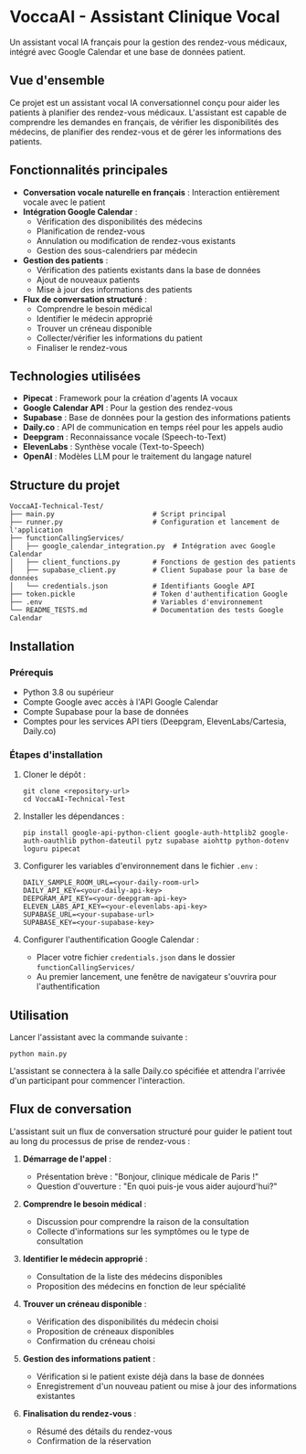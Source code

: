 # VoccaAI - Assistant Clinique Vocal

Un assistant vocal IA français pour la gestion des rendez-vous médicaux, intégré avec Google Calendar et une base de données patient.

## Vue d'ensemble

Ce projet est un assistant vocal IA conversationnel conçu pour aider les patients à planifier des rendez-vous médicaux. L'assistant est capable de comprendre les demandes en français, de vérifier les disponibilités des médecins, de planifier des rendez-vous et de gérer les informations des patients.

## Fonctionnalités principales

- **Conversation vocale naturelle en français** : Interaction entièrement vocale avec le patient
- **Intégration Google Calendar** :
  - Vérification des disponibilités des médecins
  - Planification de rendez-vous
  - Annulation ou modification de rendez-vous existants
  - Gestion des sous-calendriers par médecin
- **Gestion des patients** :
  - Vérification des patients existants dans la base de données
  - Ajout de nouveaux patients
  - Mise à jour des informations des patients
- **Flux de conversation structuré** :
  - Comprendre le besoin médical
  - Identifier le médecin approprié
  - Trouver un créneau disponible
  - Collecter/vérifier les informations du patient
  - Finaliser le rendez-vous

## Technologies utilisées

- **Pipecat** : Framework pour la création d'agents IA vocaux
- **Google Calendar API** : Pour la gestion des rendez-vous
- **Supabase** : Base de données pour la gestion des informations patients
- **Daily.co** : API de communication en temps réel pour les appels audio
- **Deepgram** : Reconnaissance vocale (Speech-to-Text)
- **ElevenLabs** : Synthèse vocale (Text-to-Speech)
- **OpenAI** : Modèles LLM pour le traitement du langage naturel

## Structure du projet

```
VoccaAI-Technical-Test/
├── main.py                        # Script principal
├── runner.py                      # Configuration et lancement de l'application
├── functionCallingServices/
│   ├── google_calendar_integration.py  # Intégration avec Google Calendar
│   ├── client_functions.py        # Fonctions de gestion des patients
│   ├── supabase_client.py         # Client Supabase pour la base de données
│   └── credentials.json           # Identifiants Google API
├── token.pickle                   # Token d'authentification Google
├── .env                           # Variables d'environnement
└── README_TESTS.md                # Documentation des tests Google Calendar
```

## Installation

### Prérequis

- Python 3.8 ou supérieur
- Compte Google avec accès à l'API Google Calendar
- Compte Supabase pour la base de données
- Comptes pour les services API tiers (Deepgram, ElevenLabs/Cartesia, Daily.co)

### Étapes d'installation

1. Cloner le dépôt :

   ```
   git clone <repository-url>
   cd VoccaAI-Technical-Test
   ```

2. Installer les dépendances :

   ```
   pip install google-api-python-client google-auth-httplib2 google-auth-oauthlib python-dateutil pytz supabase aiohttp python-dotenv loguru pipecat
   ```

3. Configurer les variables d'environnement dans le fichier `.env` :

   ```
   DAILY_SAMPLE_ROOM_URL=<your-daily-room-url>
   DAILY_API_KEY=<your-daily-api-key>
   DEEPGRAM_API_KEY=<your-deepgram-api-key>
   ELEVEN_LABS_API_KEY=<your-elevenlabs-api-key>
   SUPABASE_URL=<your-supabase-url>
   SUPABASE_KEY=<your-supabase-key>
   ```

4. Configurer l'authentification Google Calendar :
   - Placer votre fichier `credentials.json` dans le dossier `functionCallingServices/`
   - Au premier lancement, une fenêtre de navigateur s'ouvrira pour l'authentification

## Utilisation

Lancer l'assistant avec la commande suivante :

```
python main.py
```

L'assistant se connectera à la salle Daily.co spécifiée et attendra l'arrivée d'un participant pour commencer l'interaction.

## Flux de conversation

L'assistant suit un flux de conversation structuré pour guider le patient tout au long du processus de prise de rendez-vous :

1. **Démarrage de l'appel** :

   - Présentation brève : "Bonjour, clinique médicale de Paris !"
   - Question d'ouverture : "En quoi puis-je vous aider aujourd'hui?"

2. **Comprendre le besoin médical** :

   - Discussion pour comprendre la raison de la consultation
   - Collecte d'informations sur les symptômes ou le type de consultation

3. **Identifier le médecin approprié** :

   - Consultation de la liste des médecins disponibles
   - Proposition des médecins en fonction de leur spécialité

4. **Trouver un créneau disponible** :

   - Vérification des disponibilités du médecin choisi
   - Proposition de créneaux disponibles
   - Confirmation du créneau choisi

5. **Gestion des informations patient** :

   - Vérification si le patient existe déjà dans la base de données
   - Enregistrement d'un nouveau patient ou mise à jour des informations existantes

6. **Finalisation du rendez-vous** :
   - Résumé des détails du rendez-vous
   - Confirmation de la réservation
